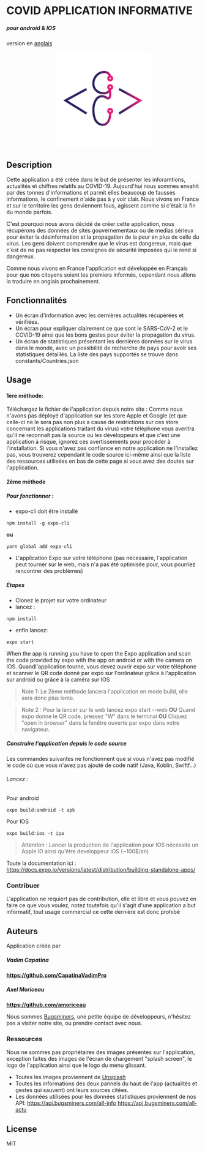 # COVID APPLICATION INFORMATIVE

##### pour android & IOS

version en [anglais]

<p align="center">
  <img width="250" height="250" src="./assets/images/icon_bugs.png" alt='BugsminersLogo'>
</p>

## Description

Cette application a été créée dans le but de présenter les inforamtions, actualités et chiffres relatifs au COVID-19.
Aujourd'hui nous sommes envahit par des tonnes d'informations et parmit elles beaucoup de fausses informations, le confinement n'aide pas à y voir clair.
Nous vivons en France et sur le territoire les gens deviennent fous, agissent comme si c'était la fin du monde parfois.

C'est pourquoi nous avons décidé de créer cette application, nous récupérons des données de sites gouvernementaux ou de medias sérieux pour éviter la désinformation et la propagation de la peur en plus de celle du virus. Les gens doivent comprendre que le virus est dangereux, mais que c'est de ne pas respecter les consignes de sécurité imposées qui le rend si dangereux.

Comme nous vivons en France l'application est développée en Français pour que nos citoyens soient les premiers informés, cependant nous allons la traduire en anglais prochainement.

## Fonctionnalités

-   Un écran d'information avec les dernières actualités récupérées et vérifiées.
-   Un écran pour expliquer clairement ce que sont le SARS-CoV-2 et le COVID-19 ainsi que les bons gestes pour éviter la propagation du virus.
-   Un écran de statistiques présentant les dernières données sur le virus dans le monde, avec un possibilité de recherche de pays pour avoir ses statistiques détaillés. La liste des pays supportés se trouve dans constants/Countries.json

## Usage

#### 1ère méthode:

Téléchargez le fichier de l'application depuis notre site :
Comme nous n'avons pas déployé d'application sur les store Apple et Google (et que celle-ci ne le sera pas non plus a cause de restrictions sur ces store concernant les applications traitant du virus) votre téléphone vous averitra qu'il ne reconnaît pas la source ou les développeurs et que c'est une application à risque, ignorez ces avertissements pour procéder à l'installation.
Si vous n'avez pas confiance en notre application ne l'installez pas, vous trouverez cependant le code source ici-même ainsi que la liste des ressources utilisées en bas de cette page si vous avez des doutes sur l'application.

#### 2ème méthode

##### Pour fonctionner :

-   expo-cli doit être installé

```
npm install -g expo-cli
```

**ou**

```
yarn global add expo-cli
```

-   L'application Expo sur votre téléphone (pas nécessaire, l'application peut tourner sur le web, mais n'a pas été optimisée pour, vous pourriez rencontrer des problèmes)

##### Étapes

-   Clonez le projet sur votre ordinateur
-   lancez :

```
npm install
```

-   enfin lancez:

```
expo start
```

When the app is running you have to open the Expo application and scan the code provided by expo with the app on android or with the camera on IOS.
Quandl'application tourne, vous devez ouvrir expo sur votre téléphone et scanner le QR code donné par expo sur l'ordinateur grâce à l'application sur android ou grâce à la caméra sur IOS

> Note 1: Le 2ème méthode lancera l'application en mode build, elle sera donc plus lente.

> Note 2 : Pour la lancer sur le web lancez expo start --web **OU** Quand expo donne le QR code, pressez "W" dans le terminal **OU** Cliquez "open in browser" dans la fenêtre ouverte par expo dans votre navigateur.

##### Construire l'application depuis le code source

Les commandes suivantes ne fonctionnent que si vous n'avez pas modifié le code où que vous n'avez pas ajouté de code natif (Java, Koblin, Swiftf...)

###### Lancez :

Pour android

```
expo build:android -t apk
```

Pour IOS

```
expo build:ios -t ipa
```

> Attention : Lancer la production de l'application pour IOS nécéssite un Apple ID ainsi qu'être developpeur IOS
> (~100\$/an)

Toute la documentation ici :
https://docs.expo.io/versions/latest/distribution/building-standalone-apps/

### Contribuer

L'application ne requiert pas de contribution, elle et libre et vous pouvez en faire ce que vous voulez, notez toutefois qu'il s'agit d'une application a but informatif, tout usage commercial ce cette dernière est donc prohibé

## Auteurs

Application créée par

##### Vadim Capatina

**https://github.com/CapatinaVadimPro**

##### Axel Moriceau

**https://github.com/amoriceau**

Nous sommes [Bugsminers], une petite équipe de développeurs, n'hésitez pas a visiter notre site, ou prendre contact avec nous.

### Ressources

Nous ne sommes pas propriétaires des images présentes sur l'application, exception faites des images de l'écran de chargement "splash screen", le logo de l'application ainsi que le logo du menu glissant.

-   Toutes les images proviennent de [Unsplash]
-   Toutes les informations des deux pannels du haut de l'app (actualités et gestes qui sauvent) ont leurs sources citées.
-   Les données utilisées pour les données statistiques proviennent de nos API:
    https://api.bugsminers.com/all-info
    https://api.bugsminers.com/all-actu

## License

MIT

[bugsminers]: https://bugsminers.com
[unsplash]: https://bugsminers.com
[anglais]: README.md
